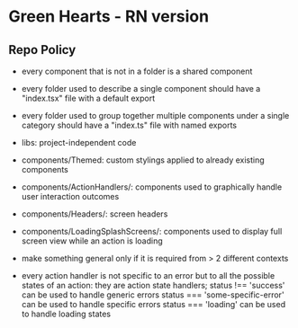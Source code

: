 # Green Hearts - RN version


## Repo Policy

- every component that is not in a folder is a shared component
- every folder used to describe a single component should have a "index.tsx" file with a default export
- every folder used to group together multiple components under a single category should have a "index.ts" file with named exports

- libs: project-independent code

- components/Themed: custom stylings applied to already existing components
- components/ActionHandlers/: components used to graphically handle user interaction outcomes
- components/Headers/: screen headers
- components/LoadingSplashScreens/: components used to display full screen view while an action is loading

- make something general only if it is required from > 2 different contexts


- every action handler is not specific to an error but to all the possible states of an action: they are action state handlers; 
status !== 'success' can be used to handle generic errors
status === 'some-specific-error' can be used to handle specific errors
status === 'loading' can be used to handle loading states
